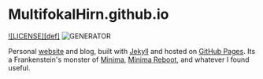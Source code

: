 # MultifokalHirn.github.io

[![LICENSE][def]](LICENSE) ![GENERATOR](https://img.shields.io/badge/made_with-jekyll-blue.svg)

Personal [website](https://multifokalhirn.github.io/) and blog, built with [Jekyll](https://jekyllrb.com/) and hosted on [GitHub Pages](https://pages.github.com/). Its a Frankenstein's monster of [Minima](htttps://github.com/jekyll/minima), [Minima Reboot](https://github.com/aterenin/minima-reboot), and whatever I found useful.


<!-- ## Credits

- <https://github.com/ryanmcdermott/jekyll-latex>


[def]: https://img.shields.io/badge/license-MIT-blue.svg

https://github.com/jekyll/minima/blob/master/_includes/footer.html -->
